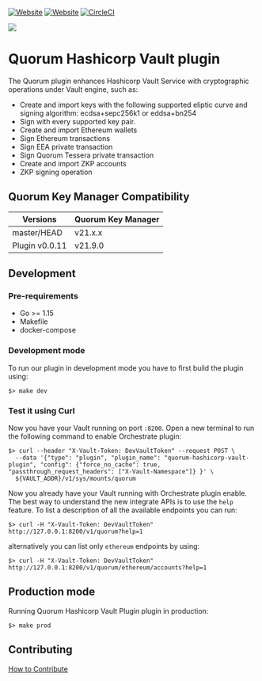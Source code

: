[![Website](https://img.shields.io/website?label=documentation&url=https%3A%2F%2Fdocs.orchestrate.pegasys.tech%2F)](https://docs.orchestrate.pegasys.tech/)
[![Website](https://img.shields.io/website?label=website&url=https%3A%2F%2Fpegasys.tech%2Forchestrate%2F)](https://pegasys.tech/orchestrate/)
[![CircleCI](https://img.shields.io/circleci/build/gh/ConsenSys/quorum-hashicorp-vault-plugin?token=8a52ab8f0640f5bee56991cd30d808f735749dbf)](https://circleci.com/gh/PegaSysEng/quorum-hashicorp-vault-plugin)

![](/img/codefi_orchestrate_logo.png)

# Quorum Hashicorp Vault plugin

The Quorum plugin enhances Hashicorp Vault Service with cryptographic operations under Vault engine, such as:
 - Create and import keys with the following supported eliptic curve and signing algorithm: ecdsa+sepc256k1 or eddsa+bn254
 - Sign with every supported key pair. 
 - Create and import Ethereum wallets
 - Sign Ethereum transactions
 - Sign EEA private transaction
 - Sign Quorum Tessera private transaction
 - Create and import ZKP accounts
 - ZKP signing operation

## Quorum Key Manager Compatibility

| Versions        | Quorum Key Manager       |
| ------------------- | -------------------------- |
| master/HEAD         | v21.x.x         		   |
| Plugin v0.0.11      | v21.9.0 		           |

## Development

### Pre-requirements
- Go >= 1.15
- Makefile
- docker-compose

### Development mode

To run our plugin in development mode you have to first build the plugin using:
```
$> make dev
```

### Test it using Curl
Now you have your Vault running on port `:8200`. Open  a new terminal to run the following command to
enable Orchestrate plugin:
```
$> curl --header "X-Vault-Token: DevVaultToken" --request POST \
  --data '{"type": "plugin", "plugin_name": "quorum-hashicorp-vault-plugin", "config": {"force_no_cache": true, "passthrough_request_headers": ["X-Vault-Namespace"]} }' \
  ${VAULT_ADDR}/v1/sys/mounts/quorum
```

Now you already have your Vault running with Orchestrate plugin enable. The best way to understand the new
 integrate APIs is to use the `help` feature. To list a description of all the available endpoints you can run:
```
$> curl -H "X-Vault-Token: DevVaultToken" http://127.0.0.1:8200/v1/quorum?help=1
```

alternatively you can list only `ethereum` endpoints by using:
```
$> curl -H "X-Vault-Token: DevVaultToken" http://127.0.0.1:8200/v1/quorum/ethereum/accounts?help=1
```

## Production mode

Running Quorum Hashicorp Vault Plugin plugin in production:
```
$> make prod
```

## Contributing
[How to Contribute](CONTRIBUTING.md)
